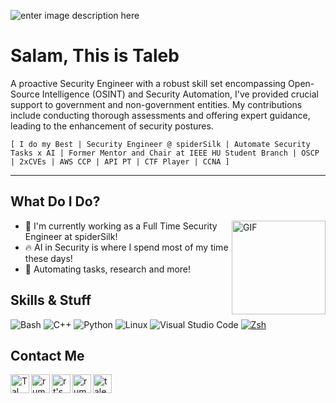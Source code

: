 

![enter image description here](https://media.licdn.com/dms/image/D4E16AQG0YyL1GPhafA/profile-displaybackgroundimage-shrink_350_1400/0/1719347938511?e=1724889600&v=beta&t=6FueCLLSYMa51xFiAYmUbyerFDRRpZ04WTQt4CUFxvk)
# Salam, This is Taleb 

A proactive Security Engineer with a robust skill set encompassing Open-Source Intelligence (OSINT) and Security Automation, I've provided crucial support to government and non-government entities. My contributions include conducting thorough assessments and offering expert guidance, leading to the enhancement of security postures.

```[ I do my Best | Security Engineer @ spiderSilk | Automate Security Tasks x AI | Former Mentor and Chair at IEEE HU Student Branch | OSCP | 2xCVEs | AWS CCP | API PT | CTF Player | CCNA ]```


----

## What Do I Do?

<img hight="150" width="150" alt="GIF" align="right" src="https://media0.giphy.com/media/v1.Y2lkPTc5MGI3NjExaWRvZXQyZHFmcGpnMmw0N3d0dHpldjhybnlzYWIzeGxzcm4wdWoxdyZlcD12MV9pbnRlcm5hbF9naWZfYnlfaWQmY3Q9Zw/26uf7ScTyyojrKIqA/giphy.gif">


- 🐉 I'm currently working as a Full Time Security Engineer at spiderSilk!
- 🔥 AI in Security is where I spend most of my time these days!
- 🥇 Automating tasks, research and more!


## Skills & Stuff

![Bash](https://img.shields.io/badge/Bash-4EAA25?logo=gnubash&logoColor=white&style=for-the-badge)
![C++](https://img.shields.io/badge/C++-00599C?logo=cplusplus&logoColor=white&style=for-the-badge)
![Python](https://img.shields.io/badge/Python-3776AB?logo=python&logoColor=white&style=for-the-badge)
![Linux](https://img.shields.io/badge/Linux-FCC624?logo=Linux&logoColor=black&style=for-the-badge)
![Visual Studio Code](https://img.shields.io/badge/VSCode-007ACC?logo=visualstudiocode&logoColor=white&style=for-the-badge)
[![Zsh](https://img.shields.io/badge/Zsh-f15a24?style=for-the-badge)](https://ohmyz.sh)


## Contact Me

<a href="https://www.linkedin.com/in/talebmujahed/" target="_blank">
  <img align="left" alt="Tal LinkedIn" width="30px" src="https://img.icons8.com/color/48/000000/linkedin.png"/>
</a>
<a href="https://twitter.com/rumble773" target="_blank">
  <img align="left" alt="rumble's Twitter" width="30px" src="https://img.icons8.com/color/48/000000/twitter.png"/>
</a>
<a href="https://medium.com/@rumble773" target="_blank">
  <img align="left" alt="rt's Medium" width="30px" src="https://img.icons8.com/color/48/000000/medium-monogram.png" />
</a>
<a href="https://p.rumble.ovh/" target="_blank">
  <img align="left" alt="rumble's Website" width="30px" src="https://img.icons8.com/color/48/000000/domain.png" />
</a>
<a href="mailto:taleb991@protonmail.com" target="_blank">
  <img align="left" alt="taleb's E-Mail" width="30px" src="https://img.icons8.com/color/48/000000/email.png" />
</a>
<br>
